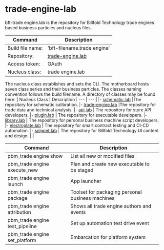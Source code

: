 # trade-engine-lab


bft-trade engine.lab is the repository for Billfold Technology trade engines based business particles and nucleus files. 

| Command | Description |
| --- | --- | 
|  Build file name: | 'bft-filename.trade engine' | 
|  Repository: |  [trade-engine.lab](https://github.com/Billfold-Technologies/trade-engine-lab)
|  Access token: | OAuth | 
|  Nucleus class: | trade engine.lab | 
  

The nucleus class establishes and sets the CLI. The motherboard hosts seven class series and their business particles. The classes naming convention follows the build filename. A directory of classes may be found here: 
| Nucleus Class | Description
| --- | --- |
|- [schematic.lab](https://github.com/Billfold-Technologies/schematic-lab) |The repository for schematic calibration.
|- [trade-engine.lab](https://github.com/Billfold-Technologies/trade-engine-lab) |The repository for trade data and technical analysis.
|- [api.lab](https://github.com/Billfold-Technologies/api-lab) | The repository for store API developers.
|- [plugin.lab](https://github.com/Billfold-Technologies/plugin-lab) | The repository for executable developers.
|- [library.lab](https://github.com/Billfold-Technologies/library-lab) | The repository for personal business machine script developers.
|- [electroplate.lab](https://github.com/Billfold-Technologies/electroplate-lab) | The repository for smart contract testing and CI-CD automation.
|- [snippet.lab](https://github.com/Billfold-Technologies/snippet-lab) | The repository for Billfold Technology UI content and design.
|     |


| Command | Description | 
| --- | --- | 
| pbm_trade engine show | List all new or modified files | 
| pbm_trade engine execute_new | Plan and create new executable to be staged | 
| pbm_trade engine launch | App launcher 
| pbm_trade engine package | Toolset for packaging personal business machines | 
| pbm_trade engine attribution | Shows all trade engine authors and events | 
| pbm_trade engine test_pipeline | Set up automation test drive event | 
| pbm_trade engine set_platform | Embarcation for platform system | 
